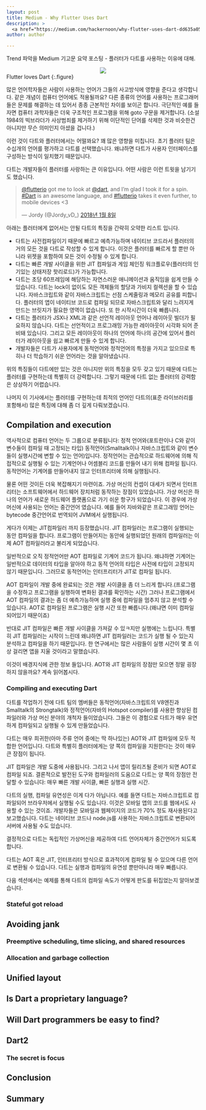 ```yaml
---
layout: post
title: Medium - Why Flutter Uses Dart
description: >
  <a href="https://medium.com/hackernoon/why-flutter-uses-dart-dd635a054ebf">원문 - Wm Leler</a>
author: author

---
```


Trend 파악을 Medium 기고문 요약 포스팅 - 플러터가 다트를 사용하는 이유에 대해.

<center>
<img src="https://miro.medium.com/max/1326/1*bAUFoOPQ3gcv7y4Kdz82tw.png"/>
</center>
Flutter loves Dart
{:.figure}

많은 언어학자들은 사람이 사용하는 언어가 그들의 사고방식에 영향을 준다고 생각합니다. 같은 개념이 컴퓨터 언어에도 적용될까요? 다른 종류의 언어를 사용하는 프로그래머들은 문제를 해결하는 데 있어서 종종 근본적인 차이를 보이곤 합니다. 극단적인 예를 들자면 컴퓨터 과학자들은 더욱 구조적인 프로그램을 위해 goto 구문을 제거합니다. (소설 1984의 빅브라더가 사상범죄를 제거하기 위해 이단적인 단어를 삭제한 것과 비슷한건 아니지만 무슨 의미인지 아셨을 겁니다.)

이런 것이 다트와 플러터에서는 어떨꽈요? 꽤 많은 영향을 미칩니다. 초기 플러터 팀은 수십개의 언어를 평가하고 다트를 선택했습니다. 왜냐하면 다트가 사용자 인터페이스를 구성하는 방식이 일치했기 때문입니다.

다트는 개발자들이 플러터를 사랑하는 큰 이유입니다. 어떤 사람은 이런 트윗을 남기기도 했습니다.

<blockquote class="twitter-tweet" data-lang="ko"><p lang="en" dir="ltr"><a href="https://twitter.com/flutterio?ref_src=twsrc%5Etfw">@flutterio</a> got me to look at <a href="https://twitter.com/dart?ref_src=twsrc%5Etfw">@dart</a>, and I’m glad I took it for a spin. <a href="https://twitter.com/hashtag/Dart?src=hash&amp;ref_src=twsrc%5Etfw">#Dart</a> is an awesome language, and <a href="https://twitter.com/hashtag/flutterio?src=hash&amp;ref_src=twsrc%5Etfw">#flutterio</a> takes it even further, to mobile devices &lt;3</p>&mdash; Jordy (@Jordy_vD_) <a href="https://twitter.com/Jordy_vD_/status/950277357734162432?ref_src=twsrc%5Etfw">2018년 1월 8일</a></blockquote>
<script async src="https://platform.twitter.com/widgets.js" charset="utf-8"></script>

아래는 플러터에게 없어서는 안될 다트의 특징을 간략히 오약한 리스트 입니다.
* 다트는 사전컴파일이기 때문에 빠르고 예측가능하며 네이티브 코드라서 플러터의 거의 모든 것을 다트로 작성할 수 있게 합니다. 이것은 플러터를 빠르게 할 뿐만 아니라 위젯을 포함하여 모든 것이 수정될 수 있게 합니다.
* 다트는 빠른 개발 사이클을 위한 JIT 컴파일과 게임 체인징 워크플로우(플러터의 인기있는 상태저장 핫리로드)가 가능합니다.
* 다트는 초당 60프레임에 해당하는 자연스러운 애니메이션과 움직임을 쉽게 만들 수 있습니다. 다트는 lock이 없이도 모든 객체들의 할당과 가비지 컬렉션을 할 수 있습니다. 자바스크립트와 같이 자바스크립트는 선점 스케줄링과 메모리 공유를 피합니다. 플러터의 앱이 네이티브 코드로 컴파일 되므로 자바스크립트와 달리 느려지게 만드는 브릿지가 필요한 영역이 없습니다. 또 한 시작시간이 더욱 빠릅니다.
* 다트는 플러타가 JSX나 XML과 같은 선언적 레이아웃 언어나 레이아웃 빌더가 필요하지 않습니다. 다트는 선언적이고 프로그래밍 가능한 레이아웃이 시각화 되어 준비돼 있습니다. 그리고 모든 레이아웃이 하나의 언어에 하나의 공간에 있어서 플러터가 레이아웃을 쉽고 빠르게 만들 수 있게 합니다.
* 개발자들은 다트가 사용자에게 동적언어와 정적언어의 특정을 가지고 있으므로 특히나 더 학습하기 쉬운 언어라는 것을 알아냈습니다.

위의 특징들이 다트에만 있는 것은 아니지만 위의 특징을 모두 갖고 있기 때문에 다트는 플러터를 구현하는데 특별히 더 강력합니다. 그렇기 때문에 다트 없는 플러터의 강력함은 상상하기 어렵습니다.

나머지 이 기사에서는 플러터를 구현하는데 최적의 언어인 다트의(표준 라이브러리를 포함해서) 많은 특징에 대해 좀 더 깊게 다뤄보겠습니다.

## Compilation and execution
역사적으로 컴퓨터 언어는 두 그룹으로 분류됩니다: 정적 언어와(포트란이나 C와 같이 변수들이 컴파일 때 고정되는 타입) 동적언어(Smalltalk이나 자바스크립트와 같이 변수들이 실행시간에 변할 수 있는 언어)입니다. 정적언어는 관습적으로 하드웨어에 의해 직접적으로 실행될 수 있는 기계언어나 어셈블리 코드를 만들어 내기 위해 컴파일 됩니다. 동적언어는 기계어를 만들어내지 않고 인터프리터에 의해 실행됩니다.

물론 어떤 것이든 더욱 복잡해지기 마련이죠. 가상 머신의 컨셉이 대세가 되면서 인터프리터는 소프트웨어에서 하드웨어 장치처럼 동작하는 장점이 있었습니다. 가상 머신은 하나의 언어가 새로운 하드웨어 플랫폼으로 가기 쉬운 항구가 되었습니다. 이 경우에 가상머신에 사용되는 언어는 중간언어 였습니다. 예를 들어 자바와같은 프로그래밍 언어는 bytecode 중간언어로 번역되어 JVM에서 실행됩니다.

게다가 이제는 JIT컴파일러 까지 등장했습니다. JIT 컴파일러는 프로그램이 실행되는 동안 컴파일을 합니다. 프로그램이 만들어지는 동안에 실행되었던 원래의 컴파일러는 이제 AOT 컴파일러라고 불리게 되었습니다.

일반적으로 오직 정적언어만 AOT 컴파일로 기계어 코드가 됩니다. 왜냐하면 기계어는 일반적으로 데이터의 타입을 알아야 하고 동적 언어의 타입은 사전에 타입이 고정되지 않기 때문입니다. 그러므로 동적언어는 인터프리터가 JIT로 컴파일 됩니다.

AOT 컴파일이 개발 중에 완료되는 것은 개발 사이클을 좀 더 느리게 합니다.(프로그램을 수정하고 프로그램을 실행하여 변화된 결과를 확인하는 시간) 그러나 프로그램에서 AOT 컴파일의 결과는 좀 더 예측가능하며 실행 중에 컴파일을 멈추지 않고 분석할 수 있습니다. AOT로 컴파일된 프로그램은 실행 시간 또한 빠릅니다.(왜냐면 이미 컴파일 되어있기 때문이죠)

반대로 JIT 컴파일은 빠른 개발 사이클을 가져갈 수 있ㅋ지만 실행에는 느립니다. 특별히 JIT 컴파일러는 시작이 느린데 왜냐하면 JIT 컴파일러는 코드가 실행 될 수 있는지 분석하고 컴파일을 하기 때문입니다. 한 연구에서는 많은 사람들이 실행 시간이 몇 초 이상 걸리면 앱을 지울 것이라고 말했습니다.

이것이 배경지식에 관한 정보 들입니다. AOT와 JIT 컴파일의 장점만 모으면 정말 굉장하지 않을까요? 계속 읽어봅시다.

### Compiling and executing Dart
다트를 작업하기 전에 다트 팀의 멤버들은 동적언어(자바스크립트의 V8엔진과 Smalltalk의 Strongtalk)와 정적언어(자바의 Hotspot compiler)를 사용한 향상된 컴파일러와 가상 머신 분야의 개척자 들이었습니다. 그들은 이 경험으로 다트가 매우 유연하게 컴파일되고 실행될 수 있게 만들었습니다.

다트는 매우 희귀한(아마 주류 언어 중에는 딱 하나있는) AOT와 JIT 컴파일에 모두 적합한 언어입니다. 다트와 특별히 플러터에게는 양 쪽의 컴파일을 지원한다는 것이 매우 큰 장점이 됩니다.

JIT 컴파일은 개발 도중에 사용됩니다. 그리고 나서 앱이 릴리즈될 준비가 되면 AOT로 컴파일 되죠. 결론적으로 발전된 도구와 컴파일러의 도움으로 다트는 양 쪽의 장점만 전달할 수 있습니다: 매우 빠른 개발 사이클, 빠른 실행과 실행 시간.

다트의 실행, 컴파일 유연성은 이게 다가 아닙니다. 예를 들면 다트는 자바스크립트로 컴파일되어 브라우저에서 실행될 수도 있습니다. 이것은 모바일 앱의 코드를 웹에서도 사용할 수 있는 것이죠. 개발자들은 모바일과 웹페이지의 코드가 70% 정도 재사용된다고 보고했습니다. 다트는 네이티브 코드나 node.js를 사용하는 자바스크립트로 변환되어 서버에 사용될 수도 있습니다.

결정적으로 다트는 독립적인 가상머신을 제공하여 다트 언어자체가 중간언어가 되도록 합니다.

다트는 AOT 혹은 JIT, 인터프리터 방식으로 효과적이게 컴파일 될 수 있으며 다른 언어로 변환될 수 있습니다. 다트는 실행과 컴파일의 유연성 뿐만아니라 매우 빠릅니다.

다음 섹션에서는 예제를 통해 다트의 컴파일 속도가 어떻게 판도를 뒤집었는지 알아보겠습니다.


### Stateful got reload


## Avoiding jank

### Preemptive scheduling, time slicing, and shared resources

### Allocation and garbage collection

## Unified layout

## Is Dart a proprietary language?

## Will Dart programmers be easy to find?

## Dart2

### The secret is focus

## Conclusion

## Summary
